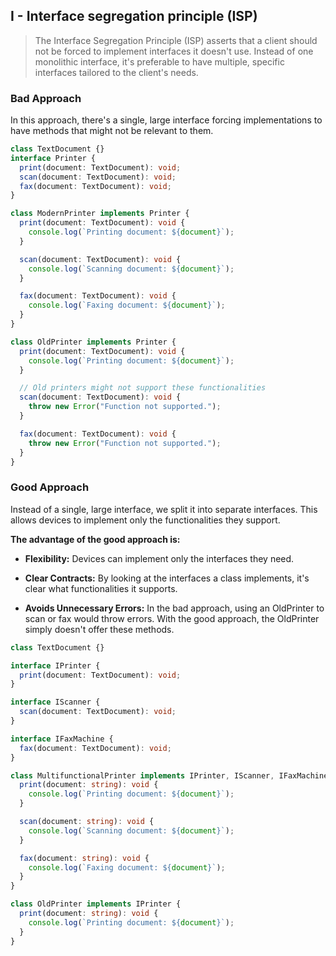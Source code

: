 ## I - Interface segregation principle (ISP)

> The Interface Segregation Principle (ISP) asserts that a client should not be forced to implement interfaces it doesn't use. Instead of one monolithic interface, it's preferable to have multiple, specific interfaces tailored to the client's needs.

### Bad Approach

In this approach, there's a single, large interface forcing implementations to have methods that might not be relevant to them.

```typescript
class TextDocument {}
interface Printer {
  print(document: TextDocument): void;
  scan(document: TextDocument): void;
  fax(document: TextDocument): void;
}

class ModernPrinter implements Printer {
  print(document: TextDocument): void {
    console.log(`Printing document: ${document}`);
  }

  scan(document: TextDocument): void {
    console.log(`Scanning document: ${document}`);
  }

  fax(document: TextDocument): void {
    console.log(`Faxing document: ${document}`);
  }
}

class OldPrinter implements Printer {
  print(document: TextDocument): void {
    console.log(`Printing document: ${document}`);
  }

  // Old printers might not support these functionalities
  scan(document: TextDocument): void {
    throw new Error("Function not supported.");
  }

  fax(document: TextDocument): void {
    throw new Error("Function not supported.");
  }
}
```

### Good Approach

Instead of a single, large interface, we split it into separate interfaces. This allows devices to implement only the functionalities they support.

**The advantage of the good approach is:**

- **Flexibility:** Devices can implement only the interfaces they need.

- **Clear Contracts:** By looking at the interfaces a class implements, it's clear what functionalities it supports.

- **Avoids Unnecessary Errors:** In the bad approach, using an OldPrinter to scan or fax would throw errors. With the good approach, the OldPrinter simply doesn't offer these methods.

```typescript
class TextDocument {}

interface IPrinter {
  print(document: TextDocument): void;
}

interface IScanner {
  scan(document: TextDocument): void;
}

interface IFaxMachine {
  fax(document: TextDocument): void;
}

class MultifunctionalPrinter implements IPrinter, IScanner, IFaxMachine {
  print(document: string): void {
    console.log(`Printing document: ${document}`);
  }

  scan(document: string): void {
    console.log(`Scanning document: ${document}`);
  }

  fax(document: string): void {
    console.log(`Faxing document: ${document}`);
  }
}

class OldPrinter implements IPrinter {
  print(document: string): void {
    console.log(`Printing document: ${document}`);
  }
}
```
